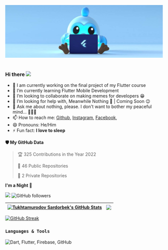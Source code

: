 ![Flutter](https://github.com/Tukhtamurodov-Sardorbek/Tukhtamurodov-Sardorbek/blob/main/flutter.jpg?raw=true)
<h1></h1>

<h3 align="left">Hi there <img src="https://media.giphy.com/media/hvRJCLFzcasrR4ia7z/giphy.gif" width="25px"></h3>

- 🔭 I am currently working on the final project of my Flutter course
- 🌱 I’m currently learning Flutter Mobile Development
- 👯 I’m looking to collaborate on making memes for developers 😁
- 🤔 I’m looking for help with, Meanwhile Nothing 🚀 | Coming Soon 😉
- 💬 Ask me about nothing, please. I don't want to bother my peaceful mind... 🤫🥱😴
- 📫 How to reach me:  [Github](https://github.com/Tukhtamurodov-Sardorbek), [Instagram](https://www.instagram.com/sardonic777/), [Facebook](https://www.facebook.com/sardor.toxtamurodov.10/),
- 😄 Pronouns: He/Him
- ⚡ Fun fact: **I love to sleep**


**🛡 My GitHub Data** 

> 🏆 325 Contributions in the Year 2022
 > 
> 📜 46 Public Repositories 
 > 
> 🔑 2 Private Repositories  
 > 
**I'm a Night 🦉** 

![](https://visitor-badge-reloaded.herokuapp.com/badge?page_id=Tukhtamurodov-Sardorbek-visitors&color=02b200&style=for-the-badge&logo=Github)
![GitHub followers](https://img.shields.io/github/followers/Tukhtamurodov-Sardorbek?logo=GitHub&style=for-the-badge&color=02b200)


<!--
<p><img src="https://github-readme-stats.vercel.app/api/top-langs/?username=Tukhtamurodov-Sardorbek&layout=compact&hide=html&title_color=04ff00&icon_color=04ff00&text_color=ffffff&bg_color=151515" alt="Tukhtamurodov-Sardorbek" /></p>


[![Github stats](https://github-readme-stats.vercel.app/api?username=Tukhtamurodov-Sardorbek&show_icons=true&title_color=04ff00&icon_color=04ff00&text_color=ffffff&bg_color=151515)]()
-->

| <a href="https://github.com/Tukhtamurodov-Sardorbek/github-readme-stats"><img align="center" src="https://github-readme-stats.vercel.app/api?username=Tukhtamurodov-Sardorbek&show_icons=true&title_color=04ff00&icon_color=04ff00&text_color=ffffff&bg_color=151515&include_all_commits=true&theme=buefy&hide_border=true" alt="Tukhtamurodov Sardorbek's GitHub Stats" /></a> | <a href="https://github.com/Tukhtamurodov-Sardorbek/github-readme-stats"><img align="center" src="https://github-readme-stats.vercel.app/api/top-langs/?username=Tukhtamurodov-Sardorbek&layout=compact&hide=html&title_color=04ff00&icon_color=04ff00&text_color=ffffff&bg_color=151515&&theme=buefy&hide_border=true" /></a> |
| ------------- | ------------- |


[![GitHub Streak](https://github-readme-streak-stats.herokuapp.com?user=Tukhtamurodov-Sardorbek&theme=dark&background=000000)](https://git.io/streak-stats)

### `Languages & Tools`

<!--
<code><img height="30" src="https://raw.githubusercontent.com/github/explore/80688e429a7d4ef2fca1e82350fe8e3517d3494d/topics/flutter/flutter.png"></code>
<code><img height="30" src="https://raw.githubusercontent.com/github/explore/80688e429a7d4ef2fca1e82350fe8e3517d3494d/topics/dart/dart.png"></code>
<code><img height="30" src="https://raw.githubusercontent.com/github/explore/80688e429a7d4ef2fca1e82350fe8e3517d3494d/topics/firebase/firebase.png"></code>

<img align="left" alt=“Flutter” width="26px" src="https://www.vectorlogo.zone/logos/flutterio/flutterio-icon.svg" />
<img align="left" alt=“Firebase” width="26px" src="https://www.vectorlogo.zone/logos/firebase/firebase-icon.svg" />
<img align="left" alt=“Dart” width="26px" src="https://www.vectorlogo.zone/logos/dartlang/dartlang-icon.svg" />
<img align="left" alt=“Github” width="26px" src="https://raw.githubusercontent.com/github/explore/80688e429a7d4ef2fca1e82350fe8e3517d3494d/topics/visual-studio-code/visual-studio-code.png" />
-->

<img src="https://skillicons.dev/icons?i=dart,flutter,firebase,github" title="Dart, Flutter, Firebase, GitHub" alt="Dart, Flutter, Firebase, GitHub" /> 


